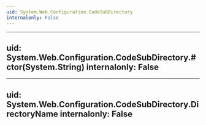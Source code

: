 ```yaml
---
uid: System.Web.Configuration.CodeSubDirectory
internalonly: False
---
```


---
uid: System.Web.Configuration.CodeSubDirectory.#ctor(System.String)
internalonly: False
---

---
uid: System.Web.Configuration.CodeSubDirectory.DirectoryName
internalonly: False
---
